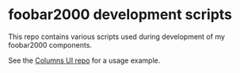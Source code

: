 # foobar2000 development scripts

This repo contains various scripts used during development of my foobar2000 components.

See the [Columns UI repo](https://github.com/reupen/columns_ui) for a usage example.
